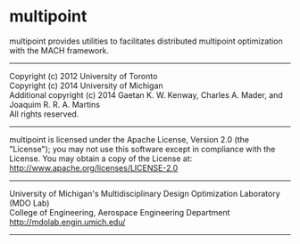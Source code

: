 # multipoint

multipoint provides utilities to facilitates distributed multipoint optimization with the MACH framework.
______________________________________________________________________________

Copyright (c) 2012 University of Toronto\
Copyright (c) 2014 University of Michigan\
Additional copyright (c) 2014 Gaetan K. W. Kenway, Charles A. Mader, and\
Joaquim R. R. A. Martins\
All rights reserved.
______________________________________________________________________________

multipoint is licensed under the Apache License, Version 2.0 (the "License"); you may not use this software except in compliance with the License. You may obtain a copy of the License at:\
http://www.apache.org/licenses/LICENSE-2.0 
______________________________________________________________________________

University of Michigan's Multidisciplinary Design Optimization Laboratory (MDO Lab)\
College of Engineering, Aerospace Engineering Department\
http://mdolab.engin.umich.edu/
______________________________________________________________________________



